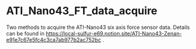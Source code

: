 # ATI_Nano43_FT_data_acquire
 Two methods to acquire the ATI-Nano43 six axis force sensor data.
 Details can be found in https://local-sulfur-e69.notion.site/ATI-Nano43-Zenan-e91e7c67e5fc4c3ca7ab977b2ac752bc .
